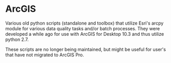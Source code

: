 # ArcGIS
Various old python scripts (standalone and toolbox) that utilize Esri's arcpy module for various data quality tasks and/or batch processes. They were developed a while ago for use with ArcGIS for Desktop 10.3 and thus utilize python 2.7.

These scripts are no longer being maintained, but might be useful for user's that have not migrated to ArcGIS Pro. 
